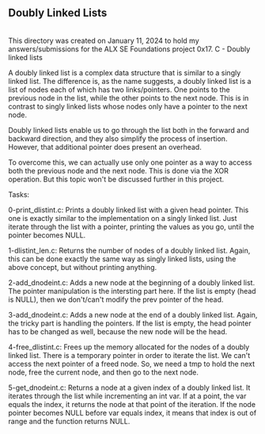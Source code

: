 <h2>Doubly Linked Lists</h2>
<br/>
This directory was created on January 11, 2024 to hold my answers/submissions
for the ALX SE Foundations project 0x17. C - Doubly linked lists

A doubly linked list is a complex data structure that is similar to a singly
linked list. The difference is, as the name suggests, a doubly linked list is
a list of nodes each of which has two links/pointers. One points to the previous
node in the list, while the other points to the next node. This is in contrast
to singly linked lists whose nodes only have a pointer to the next node.

Doubly linked lists enable us to go through the list both in the forward and
backward direction, and they also simplify the process of insertion. However,
that additional pointer does present an overhead.

To overcome this, we can actually use only one pointer as a way to access both
the previous node and the next node. This is done via the XOR operation. But
this topic won't be discussed further in this project.

Tasks:

0-print_dlistint.c: Prints a doubly linked list with a given head pointer. This
one is exactly similar to the implementation on a singly linked list. Just
iterate through the list with a pointer, printing the values as you go, until
the pointer becomes NULL.

1-dlistint_len.c: Returns the number of nodes of a doubly linked list. Again,
this can be done exactly the same way as singly linked lists, using the above
concept, but without printing anything.

2-add_dnodeint.c: Adds a new node at the beginning of a doubly linked list. The
pointer manipulation is the intersting part here. If the list is empty (head is
NULL), then we don't/can't modify the prev pointer of the head.

3-add_dnodeint.c: Adds a new node at the end of a doubly linked list. Again,
the tricky part is handling the pointers. If the list is empty, the head pointer
has to be changed as well, because the new node will be the head.

4-free_dlistint.c: Frees up the memory allocated for the nodes of a doubly
linked list. There is a temporary pointer in order to iterate the list. We
can't access the next pointer of a freed node. So, we need a tmp to hold the
next node, free the current node, and then go to the next node.

5-get_dnodeint.c: Returns a node at a given index of a doubly linked list. It
iterates through the list while incrementing an int var. If at a point, the var
equals the index, it returns the node at that point of the iteration. If the
node pointer becomes NULL before var equals index, it means that index is out of
range and the function returns NULL.
